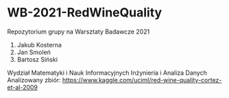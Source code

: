 # WB-2021-RedWineQuality
Repozytorium grupy na Warsztaty Badawcze 2021
1. Jakub Kosterna
2. Jan Smoleń
3. Bartosz Siński

Wydział Matematyki i Nauk Informacyjnych
Inżynieria i Analiza Danych
Analizowany zbiór:
https://www.kaggle.com/uciml/red-wine-quality-cortez-et-al-2009
